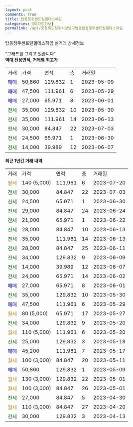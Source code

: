 ```yaml
---
layout: post
comments: true
title: 탑동청주센트럴힐데스하임
categories: [아파트정보]
permalink: /apt/충청북도청주시상당구탑동탑동청주센트럴힐데스하임
---
```


탑동청주센트럴힐데스하임 실거래 상세정보

<script type="text/javascript">
  google.charts.load('current', {'packages':['line', 'corechart']});
  google.charts.setOnLoadCallback(drawChart);

  function drawChart() {
    var data = new google.visualization.DataTable();
    data.addColumn('date', '거래일');
    data.addColumn('number', "매매");
    data.addColumn('number', "전세");
    data.addColumn('number', "전매");

    data.addRows([[new Date(Date.parse("2023-07-20")), null, null, null], [new Date(Date.parse("2023-07-03")), null, 30000, null], [new Date(Date.parse("2023-06-30")), null, 24500, null], [new Date(Date.parse("2023-06-24")), null, 29000, null], [new Date(Date.parse("2023-06-22")), null, 21000, null], [new Date(Date.parse("2023-06-13")), null, 28000, null], [new Date(Date.parse("2023-06-13")), null, 35000, null], [new Date(Date.parse("2023-06-11")), null, 28000, null], [new Date(Date.parse("2023-06-09")), null, 34000, null], [new Date(Date.parse("2023-06-07")), null, 14000, null], [new Date(Date.parse("2023-06-02")), null, 24000, null], [new Date(Date.parse("2023-06-01")), 27000, null, null], [new Date(Date.parse("2023-05-30")), null, 35000, null], [new Date(Date.parse("2023-05-29")), 47500, null, null], [new Date(Date.parse("2023-05-27")), null, null, null], [new Date(Date.parse("2023-05-20")), null, 34000, null], [new Date(Date.parse("2023-05-20")), null, null, null], [new Date(Date.parse("2023-05-18")), null, 25000, null], [new Date(Date.parse("2023-05-17")), 45200, null, null], [new Date(Date.parse("2023-05-11")), null, null, null], [new Date(Date.parse("2023-05-09")), 50860, null, null], [new Date(Date.parse("2023-05-01")), null, null, null], [new Date(Date.parse("2023-05-01")), null, null, null], [new Date(Date.parse("2023-04-30")), null, 27000, null], [new Date(Date.parse("2023-04-20")), null, null, null], [new Date(Date.parse("2023-04-13")), null, 30000, null]]);

    var options = {
      hAxis: {
        format: 'yyyy/MM/dd'
      },    
      lineWidth: 0,
      pointsVisible: true,    
      title: '최근 1년간 유형별 실거래가 분포',
      legend: { position: 'bottom' }
    };

    var formatter = new google.visualization.NumberFormat({pattern:'###,###'} );
    formatter.format(data, 1);
    formatter.format(data, 2);
    
    setTimeout(function() {
        var chart = new google.visualization.LineChart(document.getElementById('columnchart_material'));
        chart.draw(data, (options));
        document.getElementById('loading').style.display = 'none';
    }, 200);
  }
</script>


<div id="loading" style="z-index:20; display: block; margin-left: 0px">"그래프를 그리고 있습니다"</div>
<div id="columnchart_material" style="width: 95%; margin-left: 0px; display: block"></div>
<!-- contents start -->
<b>역대 전용면적, 거래별 최고가</b>
<table class="sortable">
    <tr>
      <td>거래</td>
      <td>가격</td>
      <td>면적</td>
      <td>층</td>
      <td>거래일</td>
    </tr>
        <tr>
          <td><a style="color: blue">매매</a></td>
          <td>50,860</td>
          <td>129.832</td>
          <td>1</td>
          <td>2023-05-09</td>
        </tr>            <tr>
          <td><a style="color: blue">매매</a></td>
          <td>47,500</td>
          <td>111.961</td>
          <td>6</td>
          <td>2023-05-29</td>
        </tr>            <tr>
          <td><a style="color: blue">매매</a></td>
          <td>27,000</td>
          <td>65.971</td>
          <td>8</td>
          <td>2023-06-01</td>
        </tr>        
        <tr>
              <td><a style="color: darkgreen">전세</a></td>
              <td>35,000</td>
              <td>129.832</td>
              <td>10</td>
              <td>2023-05-30</td>
            </tr>            <tr>
              <td><a style="color: darkgreen">전세</a></td>
              <td>35,000</td>
              <td>111.961</td>
              <td>14</td>
              <td>2023-06-13</td>
            </tr>            <tr>
              <td><a style="color: darkgreen">전세</a></td>
              <td>30,000</td>
              <td>84.847</td>
              <td>22</td>
              <td>2023-07-03</td>
            </tr>            <tr>
              <td><a style="color: darkgreen">전세</a></td>
              <td>24,500</td>
              <td>65.971</td>
              <td>1</td>
              <td>2023-06-30</td>
            </tr>            <tr>
              <td><a style="color: darkgreen">전세</a></td>
              <td>14,000</td>
              <td>39.989</td>
              <td>12</td>
              <td>2023-06-07</td>
            </tr>        
    
</table>

<b>최근 1년간 거래 내역</b>

<table class="sortable">
    <tr>
      <td>거래</td>
      <td>가격</td>
      <td>면적</td>
      <td>층</td>
      <td>거래일</td>
    </tr>
    <tr>
      <td><a style="color: darkgoldenrod">월세</a></td>
      <td>140 (5,000)</td>
      <td>111.961</td>
      <td>6</td>
      <td>2023-07-20</td>
    </tr>          <tr>
      <td><a style="color: darkgreen">전세</a></td>
      <td>30,000</td>
      <td>84.847</td>
      <td>22</td>
      <td>2023-07-03</td>
    </tr>          <tr>
      <td><a style="color: darkgreen">전세</a></td>
      <td>24,500</td>
      <td>65.971</td>
      <td>1</td>
      <td>2023-06-30</td>
    </tr>          <tr>
      <td><a style="color: darkgreen">전세</a></td>
      <td>29,000</td>
      <td>84.847</td>
      <td>24</td>
      <td>2023-06-24</td>
    </tr>          <tr>
      <td><a style="color: darkgreen">전세</a></td>
      <td>21,000</td>
      <td>65.971</td>
      <td>1</td>
      <td>2023-06-22</td>
    </tr>          <tr>
      <td><a style="color: darkgreen">전세</a></td>
      <td>28,000</td>
      <td>84.847</td>
      <td>10</td>
      <td>2023-06-13</td>
    </tr>          <tr>
      <td><a style="color: darkgreen">전세</a></td>
      <td>35,000</td>
      <td>111.961</td>
      <td>14</td>
      <td>2023-06-13</td>
    </tr>          <tr>
      <td><a style="color: darkgreen">전세</a></td>
      <td>28,000</td>
      <td>84.847</td>
      <td>25</td>
      <td>2023-06-11</td>
    </tr>          <tr>
      <td><a style="color: darkgreen">전세</a></td>
      <td>34,000</td>
      <td>129.832</td>
      <td>9</td>
      <td>2023-06-09</td>
    </tr>          <tr>
      <td><a style="color: darkgreen">전세</a></td>
      <td>14,000</td>
      <td>39.989</td>
      <td>12</td>
      <td>2023-06-07</td>
    </tr>          <tr>
      <td><a style="color: darkgreen">전세</a></td>
      <td>24,000</td>
      <td>65.971</td>
      <td>14</td>
      <td>2023-06-02</td>
    </tr>          <tr>
      <td><a style="color: blue">매매</a></td>
      <td>27,000</td>
      <td>65.971</td>
      <td>8</td>
      <td>2023-06-01</td>
    </tr>          <tr>
      <td><a style="color: darkgreen">전세</a></td>
      <td>35,000</td>
      <td>129.832</td>
      <td>10</td>
      <td>2023-05-30</td>
    </tr>          <tr>
      <td><a style="color: blue">매매</a></td>
      <td>47,500</td>
      <td>111.961</td>
      <td>6</td>
      <td>2023-05-29</td>
    </tr>          <tr>
      <td><a style="color: darkgoldenrod">월세</a></td>
      <td>80 (5,000)</td>
      <td>65.971</td>
      <td>17</td>
      <td>2023-05-27</td>
    </tr>          <tr>
      <td><a style="color: darkgreen">전세</a></td>
      <td>34,000</td>
      <td>129.832</td>
      <td>9</td>
      <td>2023-05-20</td>
    </tr>          <tr>
      <td><a style="color: darkgoldenrod">월세</a></td>
      <td>110 (5,000)</td>
      <td>111.961</td>
      <td>6</td>
      <td>2023-05-20</td>
    </tr>          <tr>
      <td><a style="color: darkgreen">전세</a></td>
      <td>25,000</td>
      <td>129.832</td>
      <td>3</td>
      <td>2023-05-18</td>
    </tr>          <tr>
      <td><a style="color: blue">매매</a></td>
      <td>45,200</td>
      <td>111.961</td>
      <td>7</td>
      <td>2023-05-17</td>
    </tr>          <tr>
      <td><a style="color: darkgoldenrod">월세</a></td>
      <td>100 (3,000)</td>
      <td>84.847</td>
      <td>20</td>
      <td>2023-05-11</td>
    </tr>          <tr>
      <td><a style="color: blue">매매</a></td>
      <td>50,860</td>
      <td>129.832</td>
      <td>1</td>
      <td>2023-05-09</td>
    </tr>          <tr>
      <td><a style="color: darkgoldenrod">월세</a></td>
      <td>130 (3,000)</td>
      <td>129.832</td>
      <td>22</td>
      <td>2023-05-01</td>
    </tr>          <tr>
      <td><a style="color: darkgoldenrod">월세</a></td>
      <td>100 (3,000)</td>
      <td>84.847</td>
      <td>26</td>
      <td>2023-05-01</td>
    </tr>          <tr>
      <td><a style="color: darkgreen">전세</a></td>
      <td>27,000</td>
      <td>84.847</td>
      <td>5</td>
      <td>2023-04-30</td>
    </tr>          <tr>
      <td><a style="color: darkgoldenrod">월세</a></td>
      <td>110 (3,000)</td>
      <td>84.847</td>
      <td>27</td>
      <td>2023-04-20</td>
    </tr>          <tr>
      <td><a style="color: darkgreen">전세</a></td>
      <td>30,000</td>
      <td>129.832</td>
      <td>3</td>
      <td>2023-04-13</td>
    </tr>      </table>
<!-- contents end -->    

